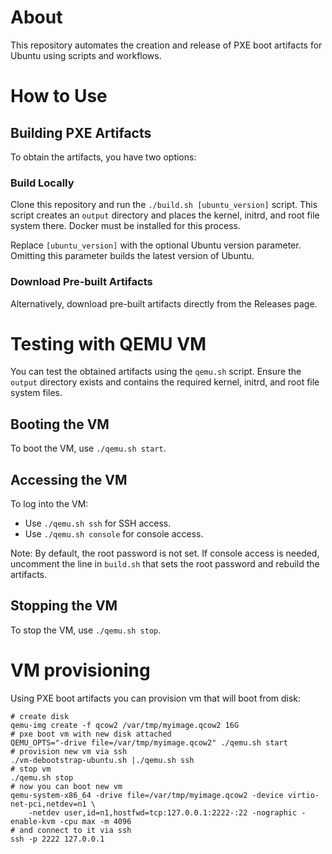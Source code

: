 # About

This repository automates the creation and release of PXE boot artifacts for Ubuntu using scripts and workflows.

# How to Use

## Building PXE Artifacts

To obtain the artifacts, you have two options:

### Build Locally

Clone this repository and run the `./build.sh [ubuntu_version]` script. This script creates an `output` directory and places the kernel, initrd, and root file system there. Docker must be installed for this process.

Replace `[ubuntu_version]` with the optional Ubuntu version parameter. Omitting this parameter builds the latest version of Ubuntu.

### Download Pre-built Artifacts

Alternatively, download pre-built artifacts directly from the Releases page.

# Testing with QEMU VM

You can test the obtained artifacts using the `qemu.sh` script. Ensure the `output` directory exists and contains the required kernel, initrd, and root file system files.

## Booting the VM

To boot the VM, use `./qemu.sh start`.

## Accessing the VM

To log into the VM:
* Use `./qemu.sh ssh` for SSH access.
* Use `./qemu.sh console` for console access.

Note: By default, the root password is not set. If console access is needed, uncomment the line in `build.sh` that sets the root password and rebuild the artifacts.

## Stopping the VM

To stop the VM, use `./qemu.sh stop`.

# VM provisioning

Using PXE boot artifacts you can provision vm that will boot from disk:

```
# create disk
qemu-img create -f qcow2 /var/tmp/myimage.qcow2 16G
# pxe boot vm with new disk attached
QEMU_OPTS="-drive file=/var/tmp/myimage.qcow2" ./qemu.sh start
# provision new vm via ssh
./vm-debootstrap-ubuntu.sh |./qemu.sh ssh
# stop vm
./qemu.sh stop
# now you can boot new vm
qemu-system-x86_64 -drive file=/var/tmp/myimage.qcow2 -device virtio-net-pci,netdev=n1 \
    -netdev user,id=n1,hostfwd=tcp:127.0.0.1:2222-:22 -nographic -enable-kvm -cpu max -m 4096
# and connect to it via ssh
ssh -p 2222 127.0.0.1
```
